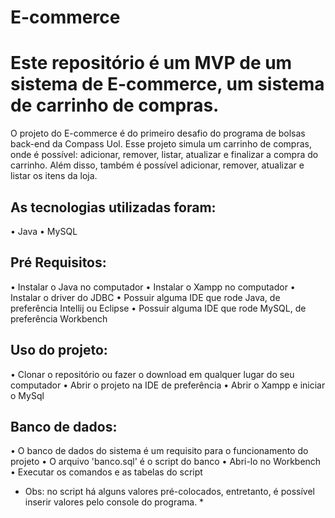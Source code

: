 # E-commerce

# Este repositório é um MVP de um sistema de E-commerce, um sistema de carrinho de compras.
O projeto do E-commerce é do primeiro desafio do programa de bolsas back-end da Compass Uol.
Esse projeto simula um carrinho de compras, onde é possível: adicionar, remover, listar, atualizar
e finalizar a compra do carrinho. Além disso, também é possível adicionar, remover, atualizar 
e listar os itens da loja.


## As tecnologias utilizadas foram:
 • Java
 • MySQL

## Pré Requisitos:
 • Instalar o Java no computador
 • Instalar o Xampp no computador
 • Instalar o driver do JDBC
 • Possuir alguma IDE que rode Java, de preferência Intellij ou Eclipse
 • Possuir alguma IDE que rode MySQL, de preferência Workbench

## Uso do projeto:
 • Clonar o repositório ou fazer o download em qualquer lugar do seu computador
 • Abrir o projeto na IDE de preferência
 • Abrir o Xampp e iniciar o MySql

## Banco de dados:
 • O banco de dados do sistema é um requisito para o funcionamento do projeto
 • O arquivo 'banco.sql' é o script do banco
 • Abri-lo no Workbench
 • Executar os comandos e as tabelas do script
* Obs: no script há alguns valores pré-colocados, entretanto, é possível inserir valores pelo console do programa. *

